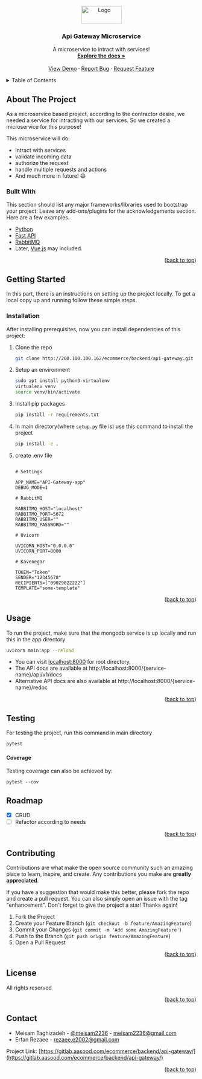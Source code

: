 <div id="top"></div> 
<!-- Website LOGO -->
<br />
<div align="center">
  <a href="https://aasood.com">
    <img src="https://aasood.com/media/logo/stores/1/file.png" alt="Logo" width="107" height="47">
  </a>

<h3 align="center">Api Gateway Microservice</h3>
  
  <p align="center">
    A microservice to intract with services!
    <br />  
    <a href="#"><strong>Explore the docs »</strong></a>
    <br />
    <br />
    <a href="#">View Demo</a>
    ·  
    <a href="https://gitlab.aasood.com/ecommerce/backend/api-gateway/-/issues">Report Bug</a>
    ·
    <a href="https://gitlab.aasood.com/ecommerce/backend/api-gateway/-/issues">Request Feature</a>
  </p>
</div>
 


<!-- TABLE OF CONTENTS -->
<details>
  <summary>Table of Contents</summary>
  <ol>
    <li>
      <a href="#about-the-project">About The Project</a>
      <ul>
        <li><a href="#built-with">Built With</a></li>
      </ul>
    </li>
    <li>
      <a href="#getting-started">Getting Started</a>
      <ul>
        <li><a href="#prerequisites">Prerequisites</a></li>
        <li><a href="#installation">Installation</a></li>
      </ul>
    </li>
    <li><a href="#usage">Usage</a></li>
    <li><a href="#roadmap">Road map</a></li>
    <li><a href="#contributing">Contributing</a></li>
    <li><a href="#license">License</a></li>
    <li><a href="#contact">Contact</a></li>
    <li><a href="#acknowledgments">Acknowledgments</a></li>
  </ol>
</details>



<!-- ABOUT THE PROJECT -->

## About The Project

As a microservice based project, according to the contractor desire, we needed a service for intracting with our
services. So we created a microservice for this purpose!

This microservice will do:

* Intract with services
* validate incoming data
* authorize the request
* handle multiple requests and actions
* And much more in future! :smile:

### Built With

This section should list any major frameworks/libraries used to bootstrap your project. Leave any add-ons/plugins for
the acknowledgements section. Here are a few examples.

* [Python](https://www.python.org)
* [Fast API](https://fastapi.tiangolo.com)
* [RabbitMQ](https://www.rabbitmq.com)
* Later, [Vue.js](https://vuejs.org) may included.

<p align="right">(<a href="#top">back to top</a>)</p>



<!-- GETTING STARTED -->

## Getting Started

In this part, there is an instructions on setting up the project locally. To get a local copy up and running follow
these simple steps.

### Installation

After installing prerequisites, now you can install dependencies of this project:

1. Clone the repo
   ```sh
   git clone http://200.100.100.162/ecommerce/backend/api-gateway.git
   ```
2. Setup an environment
    ```sh
    sudo apt install python3-virtualenv
    virtualenv venv
    source venv/bin/activate
    ```
3. Install pip packages
   ```sh
   pip install -r requirements.txt
   ```
4. In main directory(where `setup.py` file is) use this command to install the project
   ```sh
   pip install -e .
   ```

5. create .env file
   ```text

   # Settings
   
   APP_NAME="API-Gateway-app"
   DEBUG_MODE=1
   
   # RabbitMQ
   
   RABBITMQ_HOST="localhost"
   RABBITMQ_PORT=5672
   RABBITMQ_USER=""
   RABBITMQ_PASSWORD=""
   
   # Uvicorn
   
   UVICORN_HOST="0.0.0.0"
   UVICORN_PORT=8000
   
   # Kavenegar
   
   TOKEN="Token"
   SENDER="12345678"
   RECIPIENTS=["09029022222"]
   TEMPLATE="some-template"

   ```

<p align="right">(<a href="#top">back to top</a>)</p>



<!-- USAGE EXAMPLES -->

## Usage

To run the project, make sure that the mongodb service is up locally and run this in the app directory

```sh
uvicorn main:app --reload
```

- You can visit [localhost:8000](http://localhost:8000) for root directory.
- The API docs are available at http://localhost:8000/{service-name}/api/v1/docs
- Alternative API docs are also available at http://localhost:8000/{service-name}/redoc

<p align="right">(<a href="#top">back to top</a>)</p>

## Testing

For testing the project, run this command in main directory

```sh
pytest
```

#### Coverage

Testing coverage can also be achieved by:

```shell
pytest --cov
```

<!-- ROADMAP -->

## Roadmap

- [x] CRUD
- [ ] Refactor according to needs

<p align="right">(<a href="#top">back to top</a>)</p>



<!-- CONTRIBUTING -->

## Contributing

Contributions are what make the open source community such an amazing place to learn, inspire, and create. Any
contributions you make are **greatly appreciated**.

If you have a suggestion that would make this better, please fork the repo and create a pull request. You can also
simply open an issue with the tag "enhancement". Don't forget to give the project a star! Thanks again!

1. Fork the Project
2. Create your Feature Branch (`git checkout -b feature/AmazingFeature`)
3. Commit your Changes (`git commit -m 'Add some AmazingFeature'`)
4. Push to the Branch (`git push origin feature/AmazingFeature`)
5. Open a Pull Request

<p align="right">(<a href="#top">back to top</a>)</p>



<!-- LICENSE -->

## License

All rights reserved

<p align="right">(<a href="#top">back to top</a>)</p>



<!-- CONTACT -->

## Contact

* Meisam Taghizadeh - [@meisam2236](https://t.me/meisam2236) - meisam2236@gmail.com
* Erfan Rezaee - rezaee.e2002@gmail.com

Project
Link: [https://gitlab.aasood.com/ecommerce/backend/api-gateway/](https://gitlab.aasood.com/ecommerce/backend/api-gateway/)

<p align="right">(<a href="#top">back to top</a>)</p>

